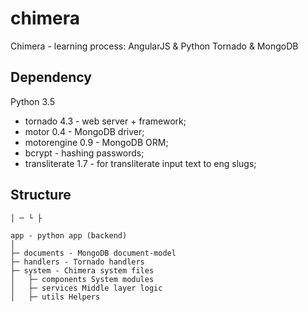 chimera
=======

Chimera - learning process: AngularJS &amp; Python Tornado &amp; MongoDB

Dependency
----------

Python 3.5

* tornado 4.3 - web server + framework;
* motor 0.4 - MongoDB driver;
* motorengine 0.9 - MongoDB ORM;
* bcrypt - hashing passwords;
* transliterate 1.7 - for transliterate input text to eng slugs;

Structure
---------

```
│ ─ └ ├

app - python app (backend)
│
├─ documents - MongoDB document-model
├─ handlers - Tornado handlers
├─ system - Chimera system files
│   ├─ components System modules
│   ├─ services Middle layer logic
│   ├─ utils Helpers

```
